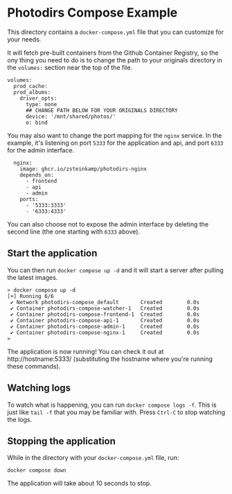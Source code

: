 # Photodirs Compose Example

This directory contains a `docker-compose.yml` file that you can customize for your needs.

It will fetch pre-built containers from the Github Container Registry, so the ony thing you need to do is to change the path to your originals directory in the `volumes:` section near the top of the file.

```
volumes:
  prod_cache:
  prod_albums:
    driver_opts:
      type: none
      ## CHANGE PATH BELOW FOR YOUR ORIGINALS DIRECTORY
      device: '/mnt/shared/photos/'
      o: bind
```

You may also want to change the port mapping for the `nginx` service. In the example, it's listening on port `5333` for the application and api, and port `6333` for the admin interface.

```
  nginx:
    image: ghcr.io/zsteinkamp/photodirs-nginx
    depends_on:
      - frontend
      - api
      - admin
    ports:
      - '5333:3333'
      - '6333:4333'
```

You can also choose not to expose the admin interface by deleting the second line (the one starting with `6333` above).

## Start the application

You can then run `docker compose up -d` and it will start a server after pulling the latest images.

```
> docker compose up -d
[+] Running 6/6
 ✔ Network photodirs-compose_default       Created        0.0s
 ✔ Container photodirs-compose-watcher-1   Created        0.0s
 ✔ Container photodirs-compose-frontend-1  Created        0.0s
 ✔ Container photodirs-compose-api-1       Created        0.0s
 ✔ Container photodirs-compose-admin-1     Created        0.0s
 ✔ Container photodirs-compose-nginx-1     Created        0.0s
>
```

The application is now running! You can check it out at http://hostname:5333/ (substituting the hostname where you're running these commands).

## Watching logs

To watch what is happening, you can run `docker compose logs -f`. This is just like `tail -f` that you may be familiar with. Press `Ctrl-C` to stop watching the logs.

## Stopping the application

While in the directory with your `docker-compose.yml` file, run:

```
docker compose down
```

The application will take about 10 seconds to stop.
